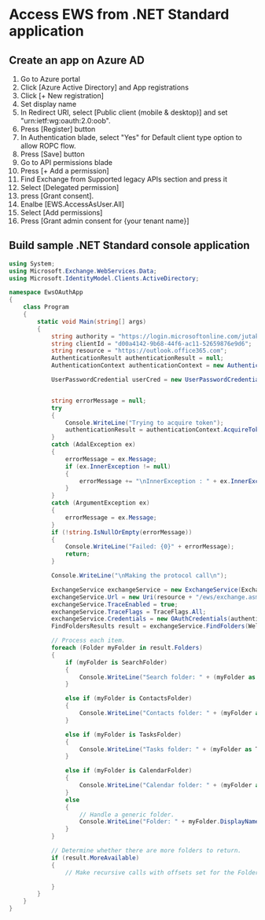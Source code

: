 # Access EWS from .NET Standard application

## Create an app on Azure AD

1. Go to Azure portal
2. Click [Azure Active Directory] and App registrations
3. Click [+ New registration]
4. Set display name
5. In Redirect URI, select [Public client (mobile & desktop)] and set "urn:ietf:wg:oauth:2.0:oob".
6. Press [Register] button
7. In Authentication blade, select "Yes" for Default client type option to allow ROPC flow.
8. Press [Save] button
9. Go to API permissions blade
10. Press [+ Add a permission]
11. Find Exchange from Supported legacy APIs section and press it
12. Select [Delegated permission]
13. press [Grant consent].
14. Enalbe [EWS.AccessAsUser.All]
15. Select [Add permissions]
16. Press [Grant admin consent for {your tenant name}]

## Build sample .NET Standard console application

```csharp
using System;
using Microsoft.Exchange.WebServices.Data;
using Microsoft.IdentityModel.Clients.ActiveDirectory;

namespace EwsOAuthApp
{
    class Program
    {
        static void Main(string[] args)
        {
            string authority = "https://login.microsoftonline.com/jutakata02.onmicrosoft.com";
            string clientId = "d00a4142-9b68-44f6-ac11-52659876e9d6";
            string resource = "https://outlook.office365.com";
            AuthenticationResult authenticationResult = null;
            AuthenticationContext authenticationContext = new AuthenticationContext(authority, false);

            UserPasswordCredential userCred = new UserPasswordCredential("clouduser@contoso.onmicrosoft.com", "password");


            string errorMessage = null;
            try
            {
                Console.WriteLine("Trying to acquire token");
                authenticationResult = authenticationContext.AcquireTokenAsync(resource, clientId, userCred).Result;
            }
            catch (AdalException ex)
            {
                errorMessage = ex.Message;
                if (ex.InnerException != null)
                {
                    errorMessage += "\nInnerException : " + ex.InnerException.Message;
                }
            }
            catch (ArgumentException ex)
            {
                errorMessage = ex.Message;
            }
            if (!string.IsNullOrEmpty(errorMessage))
            {
                Console.WriteLine("Failed: {0}" + errorMessage);
                return;
            }

            Console.WriteLine("\nMaking the protocol call\n");

            ExchangeService exchangeService = new ExchangeService(ExchangeVersion.Exchange2013);
            exchangeService.Url = new Uri(resource + "/ews/exchange.asmx");
            exchangeService.TraceEnabled = true;
            exchangeService.TraceFlags = TraceFlags.All;
            exchangeService.Credentials = new OAuthCredentials(authenticationResult.AccessToken);
            FindFoldersResults result = exchangeService.FindFolders(WellKnownFolderName.Root, new FolderView(10));

            // Process each item.
            foreach (Folder myFolder in result.Folders)
            {
                if (myFolder is SearchFolder)
                {
                    Console.WriteLine("Search folder: " + (myFolder as SearchFolder).DisplayName);
                }

                else if (myFolder is ContactsFolder)
                {
                    Console.WriteLine("Contacts folder: " + (myFolder as ContactsFolder).DisplayName);
                }

                else if (myFolder is TasksFolder)
                {
                    Console.WriteLine("Tasks folder: " + (myFolder as TasksFolder).DisplayName);
                }

                else if (myFolder is CalendarFolder)
                {
                    Console.WriteLine("Calendar folder: " + (myFolder as CalendarFolder).DisplayName);
                }
                else
                {
                    // Handle a generic folder.
                    Console.WriteLine("Folder: " + myFolder.DisplayName);
                }
            }

            // Determine whether there are more folders to return.
            if (result.MoreAvailable)
            {
                // Make recursive calls with offsets set for the FolderView to get the remaining folders in the result set.

            }
        }
    }
}
```
